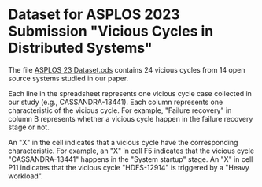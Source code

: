 # Dataset for ASPLOS 2023 Submission "Vicious Cycles in Distributed Systems"

The file [ASPLOS 23 Dataset.ods](<ASPLOS 23 Dataset.ods>) contains 24 vicious cycles from 14 open source systems studied in our paper.

Each line in the spreadsheet represents one vicious cycle case collected in our study (e.g., CASSANDRA-13441). Each column represents one characteristic of the vicious cycle. For example, "Failure recovery" in column B represents whether a vicious cycle happen in the failure recovery stage or not.

An "X" in the cell indicates that a vicious cycle have the corresponding characteristic. For example, an "X" in cell F5 indicates that the vicious cycle "CASSANDRA-13441" happens in the "System startup" stage. An "X" in cell P11 indicates that the vicious cycle "HDFS-12914" is triggered by a "Heavy workload".
